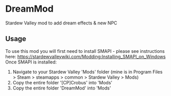 # DreamMod
Stardew Valley mod to add dream effects & new NPC


## Usage
To use this mod you will first need to install SMAPI - please see instructions here: https://stardewvalleywiki.com/Modding:Installing_SMAPI_on_Windows
Once SMAPI is installed:
1. Navigate to your Stardew Valley 'Mods' folder (mine is in Program Files > Steam > steamapps > common > Stardew Valley > Mods)
2. Copy the entire folder '[CP]Crobus' into 'Mods'
3. Copy the entire folder 'DreamMod' into 'Mods'

